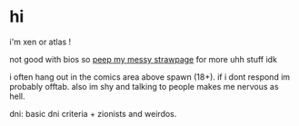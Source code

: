 # hi

i'm xen or atlas !

not good with bios so [peep my messy strawpage](https://soggysweetroll.straw.page) for more uhh stuff idk

i often hang out in the comics area above spawn (18+). if i dont respond im probably offtab. also im shy and talking to people makes me nervous as hell.

dni: basic dni criteria + zionists and weirdos.


